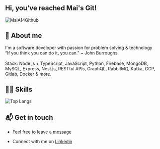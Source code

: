 


## Hi, you've reached Mai's Git! 

![MaiA14Github](https://res.cloudinary.com/dtwqtpteb/image/upload/v1609148522/mdckaglrj48dthwiqjmo.png)
## 👩 About me

I'm a software developer with passion for problem solving & technology  <br>
“If you think you can do it, you can.” ~ John Burroughs <br> <br>
Stack: Node.js + TypeScript, JavaScript, Python, Firebase, MongoDB, MySQL, Express, Nest.js, RESTful APIs, GraphQL, RabbitMQ, Kafka, GCP, Gitlab, Docker & more.

## 🏋️‍♀️ Skills
![Top Langs](https://github-readme-stats.vercel.app/api/top-langs/?username=MaiA14&hide=Tex,html,vba,scss,css&layout=compact&hide_border=true)

## 📬 Get in touch

* Feel free to leave a [message](mailto:maiaa1993@gmail.com) 

* Connect with me on [Linkedin](https://www.linkedin.com/in/mai-aloni/) 




